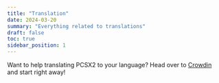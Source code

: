 ```yaml
---
title: "Translation"
date: 2024-03-20
summary: "Everything related to translations"
draft: false
toc: true
sidebar_position: 1
---
```


Want to help translating PCSX2 to your language? Head over to [Crowdin](https://crowdin.com/project/pcsx2-emulator) and start right away!
